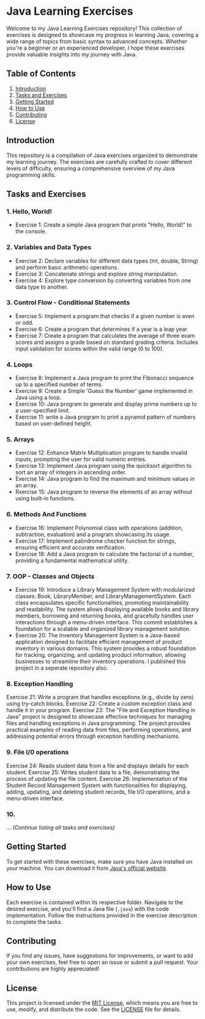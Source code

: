 # Java Learning Exercises

Welcome to my Java Learning Exercises repository! This collection of exercises is designed to showcase my progress in learning Java, covering a wide range of topics from basic syntax to advanced concepts. Whether you're a beginner or an experienced developer, I hope these exercises provide valuable insights into my journey with Java.

## Table of Contents

1. [Introduction](#introduction)
2. [Tasks and Exercises](#tasks-and-exercises)
3. [Getting Started](#getting-started)
4. [How to Use](#how-to-use)
5. [Contributing](#contributing)
6. [License](#license)

## Introduction

This repository is a compilation of Java exercises organized to demonstrate my learning journey. The exercises are carefully crafted to cover different levels of difficulty, ensuring a comprehensive overview of my Java programming skills.

## Tasks and Exercises

### 1. Hello, World!
- Exercise 1: Create a simple Java program that prints "Hello, World!" to the console.

### 2. Variables and Data Types
- Exercise 2: Declare variables for different data types (int, double, String) and perform basic arithmetic operations.
- Exercise 3: Concatenate strings and explore string manipulation.
- Exercise 4: Explore type conversion by converting variables from one data type to another.

### 3. Control Flow - Conditional Statements
- Exercise 5: Implement a program that checks if a given number is even or odd.
- Exercise 6: Create a program that determines if a year is a leap year.
- Exercise 7: Create a program that calculates the average of three exam scores and assigns a grade based on standard grading criteria. Includes input validation for scores within the valid range (0 to 100).

### 4. Loops
- Exercise 8: Implement a Java program to print the Fibonacci sequence up to a specified number of terms.
- Exercise 9: Create a Simple 'Guess the Number' game implemented in Java using a loop.
- Exercise 10: Java program to generate and display prime numbers up to a user-specified limit.
- Exercise 11: write a Java program to print a pyramid pattern of numbers based on user-defined height.

### 5. Arrays
- Exercise 12: Enhance Matrix Multiplication program to handle invalid inputs, prompting the user for valid numeric entries.
- Exercise 13: Implement Java program using the quicksort algorithm to sort an array of integers in ascending order.
- Exercise 14: Java program to find the maximum and minimum values in an array.
- Rxercise 15: Java program to reverse the elements of an array without using built-in functions.

### 6. Methods And Functions
- Exercise 16: Implement Polynomial class with operations (addition, subtraction, evaluation) and a program showcasing its usage.
- Exercise 17: Implement palindrome checker function for strings, ensuring efficient and accurate verification.
- Exercise 18: Add a Java program to calculate the factorial of a number, providing a fundamental mathematical utility.

### 7. OOP - Classes and Objects
- Exercise 19: Introduce a Library Management System with modularized classes: Book, LibraryMember, and LibraryManagementSystem. Each class encapsulates specific functionalities, promoting maintainability and readability. The system allows displaying available books and library members, borrowing and returning books, and gracefully handles user interactions through a menu-driven interface. This commit establishes a foundation for a scalable and organized library management solution.
- Exercise 20: The Inventory Management System is a Java-based application designed to facilitate efficient management of product inventory in various domains. This system provides a robust foundation for tracking, organizing, and updating product information, allowing businesses to streamline their inventory operations. I published this project in a seperate repository also.

### 8. Exception Handling
Exercise 21: Write a program that handles exceptions (e.g., divide by zero) using try-catch blocks.
Exercise 22: Create a custom exception class and handle it in your program.
Exercise 23: The "File and Exception Handling in Java" project is designed to showcase effective techniques for managing files and handling exceptions in Java programming. The project provides practical examples of reading data from files, performing operations, and addressing potential errors through exception handling mechanisms.

### 9. File I/0 operations
Exercise 24: Reads student data from a file and displays details for each student.
Exercise 25: Writes student data to a file, demonstrating the process of updating the file content.
Exercise 26: Implementation of the Student Record Management System with functionalities for displaying, adding, updating, and deleting student records, file I/O operations, and a menu-driven interface.

### 10.

... *(Continue listing all tasks and exercises)*

## Getting Started

To get started with these exercises, make sure you have Java installed on your machine. You can download it from [Java's official website](https://www.oracle.com/java/technologies/javase-downloads.html).

## How to Use

Each exercise is contained within its respective folder. Navigate to the desired exercise, and you'll find a Java file (`.java`) with the code implementation. Follow the instructions provided in the exercise description to complete the tasks.

## Contributing

If you find any issues, have suggestions for improvements, or want to add your own exercises, feel free to open an issue or submit a pull request. Your contributions are highly appreciated!

## License

This project is licensed under the [MIT License](LICENSE), which means you are free to use, modify, and distribute the code. See the [LICENSE](LICENSE) file for details.
